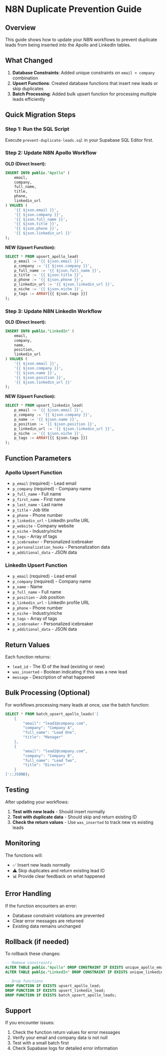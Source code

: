 # N8N Duplicate Prevention Guide

## Overview
This guide shows how to update your N8N workflows to prevent duplicate leads from being inserted into the Apollo and LinkedIn tables.

## What Changed
1. **Database Constraints**: Added unique constraints on `email + company` combination
2. **Upsert Functions**: Created database functions that insert new leads or skip duplicates
3. **Batch Processing**: Added bulk upsert function for processing multiple leads efficiently

## Quick Migration Steps

### Step 1: Run the SQL Script
Execute `prevent-duplicate-leads.sql` in your Supabase SQL Editor first.

### Step 2: Update N8N Apollo Workflow

**OLD (Direct Insert):**
```sql
INSERT INTO public."Apollo" (
    email, 
    company, 
    full_name, 
    title, 
    phone, 
    linkedin_url
) VALUES (
    '{{ $json.email }}',
    '{{ $json.company }}',
    '{{ $json.full_name }}',
    '{{ $json.title }}',
    '{{ $json.phone }}',
    '{{ $json.linkedin_url }}'
);
```

**NEW (Upsert Function):**
```sql
SELECT * FROM upsert_apollo_lead(
    p_email := '{{ $json.email }}',
    p_company := '{{ $json.company }}',
    p_full_name := '{{ $json.full_name }}',
    p_title := '{{ $json.title }}',
    p_phone := '{{ $json.phone }}',
    p_linkedin_url := '{{ $json.linkedin_url }}',
    p_niche := '{{ $json.niche }}',
    p_tags := ARRAY[{{ $json.tags }}]
);
```

### Step 3: Update N8N LinkedIn Workflow

**OLD (Direct Insert):**
```sql
INSERT INTO public."LinkedIn" (
    email, 
    company, 
    name, 
    position, 
    linkedin_url
) VALUES (
    '{{ $json.email }}',
    '{{ $json.company }}',
    '{{ $json.name }}',
    '{{ $json.position }}',
    '{{ $json.linkedin_url }}'
);
```

**NEW (Upsert Function):**
```sql
SELECT * FROM upsert_linkedin_lead(
    p_email := '{{ $json.email }}',
    p_company := '{{ $json.company }}',
    p_name := '{{ $json.name }}',
    p_position := '{{ $json.position }}',
    p_linkedin_url := '{{ $json.linkedin_url }}',
    p_niche := '{{ $json.niche }}',
    p_tags := ARRAY[{{ $json.tags }}]
);
```

## Function Parameters

### Apollo Upsert Function
- `p_email` (required) - Lead email
- `p_company` (required) - Company name  
- `p_full_name` - Full name
- `p_first_name` - First name
- `p_last_name` - Last name
- `p_title` - Job title
- `p_phone` - Phone number
- `p_linkedin_url` - LinkedIn profile URL
- `p_website` - Company website
- `p_niche` - Industry/niche
- `p_tags` - Array of tags
- `p_icebreaker` - Personalized icebreaker
- `p_personalization_hooks` - Personalization data
- `p_additional_data` - JSON data

### LinkedIn Upsert Function
- `p_email` (required) - Lead email
- `p_company` (required) - Company name
- `p_name` - Name
- `p_full_name` - Full name
- `p_position` - Job position
- `p_linkedin_url` - LinkedIn profile URL  
- `p_phone` - Phone number
- `p_niche` - Industry/niche
- `p_tags` - Array of tags
- `p_icebreaker` - Personalized icebreaker
- `p_additional_data` - JSON data

## Return Values

Each function returns:
- `lead_id` - The ID of the lead (existing or new)
- `was_inserted` - Boolean indicating if this was a new lead
- `message` - Description of what happened

## Bulk Processing (Optional)

For workflows processing many leads at once, use the batch function:

```sql  
SELECT * FROM batch_upsert_apollo_leads('[
    {
        "email": "lead1@company.com",
        "company": "Company A", 
        "full_name": "Lead One",
        "title": "Manager"
    },
    {
        "email": "lead2@company.com",
        "company": "Company B",
        "full_name": "Lead Two", 
        "title": "Director"
    }
]'::JSONB);
```

## Testing

After updating your workflows:

1. **Test with new leads** - Should insert normally
2. **Test with duplicate data** - Should skip and return existing ID
3. **Check the return values** - Use `was_inserted` to track new vs existing leads

## Monitoring

The functions will:
- ✅ Insert new leads normally
- ⚠️ Skip duplicates and return existing lead ID
- 📊 Provide clear feedback on what happened

## Error Handling

If the function encounters an error:
- Database constraint violations are prevented
- Clear error messages are returned
- Existing data remains unchanged

## Rollback (if needed)

To rollback these changes:

```sql
-- Remove constraints
ALTER TABLE public."Apollo" DROP CONSTRAINT IF EXISTS unique_apollo_email_company;
ALTER TABLE public."LinkedIn" DROP CONSTRAINT IF EXISTS unique_linkedin_email_company;

-- Drop functions  
DROP FUNCTION IF EXISTS upsert_apollo_lead;
DROP FUNCTION IF EXISTS upsert_linkedin_lead;
DROP FUNCTION IF EXISTS batch_upsert_apollo_leads;
```

## Support

If you encounter issues:
1. Check the function return values for error messages
2. Verify your email and company data is not null
3. Test with a small batch first
4. Check Supabase logs for detailed error information